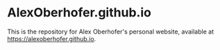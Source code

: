 # AlexOberhofer.github.io
This is the repository for Alex Oberhofer's personal website, available at https://alexoberhofer.github.io.
